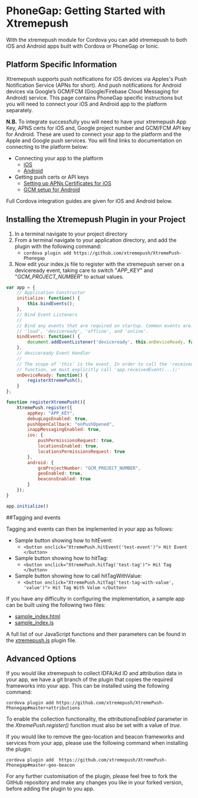 # PhoneGap: Getting Started with Xtremepush
With the xtremepush module for Cordova you can add xtremepush to both iOS and Android apps built with Cordova or PhoneGap or Ionic.

## Platform Specific Information
Xtremepush supports push notifications for iOS devices via Apples's Push Notification Service (APNs for short). And push notifications for Android devices via Google’s GCM/FCM (Google/Firebase Cloud Messaging for Android) service. This page contains PhoneGap specific instructions but you will need to connect your iOS and Android app to the platform separately. 

**N.B.** To integrate successfully you will need to have your xtremepush App Key, APNS certs for iOS and, Google project number and GCM/FCM API key for Android. These are used to connect your app to the platform and the Apple and Google push services. You will find links to documentation on connecting to the platform below:

* Connecting your app to the platform
    * [iOS](https://support.xtremepush.com/hc/en-us/articles/205194411-Integrate-your-iOS-App-with-the-Platform-Objective-C-)
    * [Android](https://support.xtremepush.com/hc/en-us/articles/205144162-Integrate-your-Android-App-with-the-Platform)   
* Getting push certs or API keys  
	* [Setting up APNs Certificates for iOS](https://support.xtremepush.com/hc/en-us/articles/205115882-APNs-Certificates)
	* [GCM setup for Android ](https://support.xtremepush.com/hc/en-us/articles/205144182-GCM-API-Keys)

Full Cordova integration guides are given for iOS and Android below. 

## Installing the Xtremepush Plugin in your Project

1. In a terminal navigate to your project directory
2. From a terminal navigate to your application directory, and add the plugin with the following command: 
   * `cordova plugin add https://github.com/xtremepush/XtremePush-Phonegap`
3. Now edit your index.js file to register with the xtremepush server on a deviceready event, taking care to switch "*APP_KEY*" and "*GCM_PROJECT_NUMBER*" to actual values.

```js
var app = {
    // Application Constructor
    initialize: function() {
        this.bindEvents();
    },
    // Bind Event Listeners
    //
    // Bind any events that are required on startup. Common events are:
    // 'load', 'deviceready', 'offline', and 'online'.
    bindEvents: function() {
        document.addEventListener('deviceready', this.onDeviceReady, false);
    },
    // deviceready Event Handler
    //
    // The scope of 'this' is the event. In order to call the 'receivedEvent'
    // function, we must explicitly call 'app.receivedEvent(...);'
    onDeviceReady: function() {
        registerXtremePush();
    }
};

function registerXtremePush(){
    XtremePush.register({    
        appKey: "APP_KEY",
        debugLogsEnabled: true,
        pushOpenCallback: "onPushOpened",
        inappMessagingEnabled: true,
        ios: {
            pushPermissionsRequest: true,
            locationsEnabled: true,
            locationsPermissionsRequest: true
        },
        android: {
            gcmProjectNumber: "GCM_PROJECT_NUMBER",
            geoEnabled: true,
            beaconsEnabled: true
        }
    });
}

app.initialize()
```
 
##Tagging and events

Tagging and events can then be implemented in your app as follows:

* Sample button showing how to hitEvent:
   * `<button onclick="XtremePush.hitEvent('test-event')"> Hit Event </button>`
* Sample button showing how to hitTag: 
   * `<button onclick="XtremePush.hitTag('test-tag')"> Hit Tag </button>`
* Sample button showing how to call hitTagWithValue: 
   * `<button onclick="XtremePush.hitTag('test-tag-with-value', 'value')"> Hit Tag With Value </button>` 

If you have any difficulty in configuring the implementation, a sample app can be built using the following two files:

* [sample_index.html](https://support.xtremepush.com/hc/en-us/articles/212720309)
* [sample_index.js](https://support.xtremepush.com/hc/en-us/articles/212720289)

A full list of our JavaScript functions and their parameters can be found in the [xtremepush.js](https://github.com/xtremepush/XtremePush-Phonegap/blob/master/www/xtremepush.js) plugin file.

## Advanced Options

If you would like xtremepush to collect IDFA/Ad ID and attribution data in your app, we have a git branch of the plugin that copies the required frameworks into your app. This can be installed using the following command:

`cordova plugin add https://github.com/xtremepush/XtremePush-Phonegap#master+attributions`

To enable the collection functionality, the *attributionsEnabled* parameter in the *XtremePush.register()* function must also be set with a value of *true*.


If you would like to remove the geo-location and beacon frameworks and services from your app, please use the following command when installing the plugin:

`cordova plugin add  https://github.com/xtremepush/XtremePush-Phonegap#master-geo-beacon`

For any further customisation of the plugin, please feel free to fork the GitHub repository and make any changes you like in your forked version, before adding the plugin to you app.
